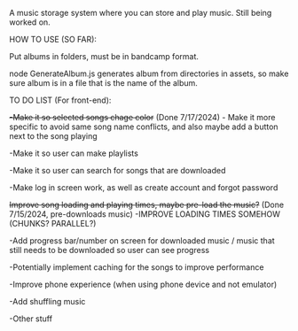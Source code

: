 A music storage system where you can store and play music. Still being worked on.

HOW TO USE (SO FAR):

Put albums in folders, must be in bandcamp format.

node GenerateAlbum.js generates album from directories in assets, so make sure album is in a file that is the name of the album.


TO DO LIST (For front-end):

~~-Make it so selected songs chage color~~ (Done 7/17/2024)
    - Make it more specific to avoid same song name conflicts, and also maybe add a button next to the song playing

-Make it so user can make playlists

-Make it so user can search for songs that are downloaded

-Make log in screen work, as well as create account and forgot password

~~Improve song loading and playing times, maybe pre-load the music?~~ (Done 7/15/2024, pre-downloads music) 
    -IMPROVE LOADING TIMES SOMEHOW (CHUNKS? PARALLEL?)

-Add progress bar/number on screen for downloaded music / music that still needs to be downloaded so user can see progress

-Potentially implement caching for the songs to improve performance

-Improve phone experience (when using phone device and not emulator)

-Add shuffling music

-Other stuff

